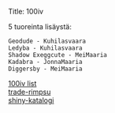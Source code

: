 Title: 100iv

5 tuoreinta lisäystä:

    Geodude - Kuhilasvaara
    Ledyba - Kuhilasvaara
    Shadow Exeggcute - MeiMaaria
    Kadabra - JonnaMaaria
    Diggersby - MeiMaaria

[100iv list](https://raw.githubusercontent.com/khlsvr/100iv/master/misc/release_order_100ivlist.txt)  
[trade-rimpsu](https://raw.githubusercontent.com/khlsvr/100iv/master/misc/trade_string.txt)  
[shiny-katalogi](https://khlsvr.github.io/shiny/)  


